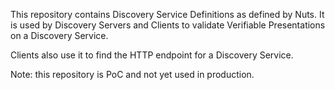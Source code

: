 This repository contains Discovery Service Definitions as defined by Nuts.
It is used by Discovery Servers and Clients to validate Verifiable Presentations on a Discovery Service.

Clients also use it to find the HTTP endpoint for a Discovery Service.

Note: this repository is PoC and not yet used in production.